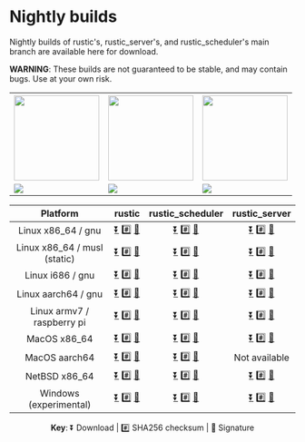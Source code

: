 # Nightly builds

Nightly builds of rustic's, rustic_server's, and rustic_scheduler's main branch
are available here for download.

**WARNING**: These builds are not guaranteed to be stable, and may contain bugs.
Use at your own risk.

<table>
<tbody>
<tr><th><img src="https://media.githubusercontent.com/media/rustic-rs/assets/main/logos/readme_header.png" height="150" /></th><th> <img src="https://media.githubusercontent.com/media/rustic-rs/assets/main/logos/readme_header_scheduler.png" height="150" /></th><th><img src="https://media.githubusercontent.com/media/rustic-rs/assets/main/logos/readme_header_server.png" height="150" /></th>
</tr>
<tr>
<td><a href="https://github.com/rustic-rs/rustic/actions/workflows/nightly.yml"><img src="https://github.com/rustic-rs/rustic/actions/workflows/nightly.yml/badge.svg" length="100" /></td><td><a href="https://github.com/rustic-rs/rustic_scheduler/actions/workflows/nightly.yml"><img src="https://github.com/rustic-rs/rustic_scheduler/actions/workflows/nightly.yml/badge.svg" length="100" /></a></td> <td><a href="https://github.com/rustic-rs/rustic_server/actions/workflows/nightly.yml"><img src="https://github.com/rustic-rs/rustic_server/actions/workflows/nightly.yml/badge.svg" length="100"/></a></td>
</tr>
</tbody>
</table>

|           Platform           |                                                                                                                                                                         rustic                                                                                                                                                                         |                                                                                                                                                                                                  rustic_scheduler                                                                                                                                                                                                  |                                                                                                                                                                                          rustic_server                                                                                                                                                                                           |
| :--------------------------: | :----------------------------------------------------------------------------------------------------------------------------------------------------------------------------------------------------------------------------------------------------------------------------------------------------------------------------------------------------: | :----------------------------------------------------------------------------------------------------------------------------------------------------------------------------------------------------------------------------------------------------------------------------------------------------------------------------------------------------------------------------------------------------------------: | :----------------------------------------------------------------------------------------------------------------------------------------------------------------------------------------------------------------------------------------------------------------------------------------------------------------------------------------------------------------------------------------------: |
|      Linux x86_64 / gnu      |        [⏬](https://github.com/rustic-rs/nightly/raw/main/rustic/rustic-nightly-x86_64-unknown-linux-gnu.tar.gz) [#️⃣](https://github.com/rustic-rs/nightly/raw/main/rustic/rustic-nightly-x86_64-unknown-linux-gnu.tar.gz.sha256) [🔑](https://github.com/rustic-rs/nightly/raw/main/rustic/rustic-nightly-x86_64-unknown-linux-gnu.tar.gz.asc)         |        [⏬](https://github.com/rustic-rs/nightly/raw/main/rustic_scheduler/rustic-scheduler-nightly-x86_64-unknown-linux-gnu.tar.gz) [#️⃣](https://github.com/rustic-rs/nightly/raw/main/rustic_scheduler/rustic-scheduler-nightly-x86_64-unknown-linux-gnu.tar.gz.sha256) [🔑](https://github.com/rustic-rs/nightly/raw/main/rustic_scheduler/rustic-scheduler-nightly-x86_64-unknown-linux-gnu.tar.gz.asc)         |        [⏬](https://github.com/rustic-rs/nightly/raw/main/rustic_server/rustic-server-nightly-x86_64-unknown-linux-gnu.tar.gz) [#️⃣](https://github.com/rustic-rs/nightly/raw/main/rustic_server/rustic-server-nightly-x86_64-unknown-linux-gnu.tar.gz.sha256) [🔑](https://github.com/rustic-rs/nightly/raw/main/rustic_server/rustic-server-nightly-x86_64-unknown-linux-gnu.tar.gz.asc)         |
| Linux x86_64 / musl (static) |       [⏬](https://github.com/rustic-rs/nightly/raw/main/rustic/rustic-nightly-x86_64-unknown-linux-musl.tar.gz) [#️⃣](https://github.com/rustic-rs/nightly/raw/main/rustic/rustic-nightly-x86_64-unknown-linux-musl.tar.gz.sha256) [🔑](https://github.com/rustic-rs/nightly/raw/main/rustic/rustic-nightly-x86_64-unknown-linux-musl.tar.gz.asc)       |       [⏬](https://github.com/rustic-rs/nightly/raw/main/rustic_scheduler/rustic-scheduler-nightly-x86_64-unknown-linux-musl.tar.gz) [#️⃣](https://github.com/rustic-rs/nightly/raw/main/rustic_scheduler/rustic-scheduler-nightly-x86_64-unknown-linux-musl.tar.gz.sha256) [🔑](https://github.com/rustic-rs/nightly/raw/main/rustic_scheduler/rustic-scheduler-nightly-x86_64-unknown-linux-musl.tar.gz.asc)       |       [⏬](https://github.com/rustic-rs/nightly/raw/main/rustic_server/rustic-server-nightly-x86_64-unknown-linux-musl.tar.gz) [#️⃣](https://github.com/rustic-rs/nightly/raw/main/rustic_server/rustic-server-nightly-x86_64-unknown-linux-musl.tar.gz.sha256) [🔑](https://github.com/rustic-rs/nightly/raw/main/rustic_server/rustic-server-nightly-x86_64-unknown-linux-musl.tar.gz.asc)       |
|       Linux i686 / gnu       |           [⏬](https://github.com/rustic-rs/nightly/raw/main/rustic/rustic-nightly-i686-unknown-linux-gnu.tar.gz) [#️⃣](https://github.com/rustic-rs/nightly/raw/main/rustic/rustic-nightly-i686-unknown-linux-gnu.tar.gz.sha256) [🔑](https://github.com/rustic-rs/nightly/raw/main/rustic/rustic-nightly-i686-unknown-linux-gnu.tar.gz.asc)            |           [⏬](https://github.com/rustic-rs/nightly/raw/main/rustic_scheduler/rustic-scheduler-nightly-i686-unknown-linux-gnu.tar.gz) [#️⃣](https://github.com/rustic-rs/nightly/raw/main/rustic_scheduler/rustic-scheduler-nightly-i686-unknown-linux-gnu.tar.gz.sha256) [🔑](https://github.com/rustic-rs/nightly/raw/main/rustic_scheduler/rustic-scheduler-nightly-i686-unknown-linux-gnu.tar.gz.asc)            |           [⏬](https://github.com/rustic-rs/nightly/raw/main/rustic_server/rustic-server-nightly-i686-unknown-linux-gnu.tar.gz) [#️⃣](https://github.com/rustic-rs/nightly/raw/main/rustic_server/rustic-server-nightly-i686-unknown-linux-gnu.tar.gz.sha256) [🔑](https://github.com/rustic-rs/nightly/raw/main/rustic_server/rustic-server-nightly-i686-unknown-linux-gnu.tar.gz.asc)            |
|     Linux aarch64 / gnu      |       [⏬](https://github.com/rustic-rs/nightly/raw/main/rustic/rustic-nightly-aarch64-unknown-linux-gnu.tar.gz) [#️⃣](https://github.com/rustic-rs/nightly/raw/main/rustic/rustic-nightly-aarch64-unknown-linux-gnu.tar.gz.sha256) [🔑](https://github.com/rustic-rs/nightly/raw/main/rustic/rustic-nightly-aarch64-unknown-linux-gnu.tar.gz.asc)       |       [⏬](https://github.com/rustic-rs/nightly/raw/main/rustic_scheduler/rustic-scheduler-nightly-aarch64-unknown-linux-gnu.tar.gz) [#️⃣](https://github.com/rustic-rs/nightly/raw/main/rustic_scheduler/rustic-scheduler-nightly-aarch64-unknown-linux-gnu.tar.gz.sha256) [🔑](https://github.com/rustic-rs/nightly/raw/main/rustic_scheduler/rustic-scheduler-nightly-aarch64-unknown-linux-gnu.tar.gz.asc)       |       [⏬](https://github.com/rustic-rs/nightly/raw/main/rustic_server/rustic-server-nightly-aarch64-unknown-linux-gnu.tar.gz) [#️⃣](https://github.com/rustic-rs/nightly/raw/main/rustic_server/rustic-server-nightly-aarch64-unknown-linux-gnu.tar.gz.sha256) [🔑](https://github.com/rustic-rs/nightly/raw/main/rustic_server/rustic-server-nightly-aarch64-unknown-linux-gnu.tar.gz.asc)       |
|  Linux armv7 / raspberry pi  | [⏬](https://github.com/rustic-rs/nightly/raw/main/rustic/rustic-nightly-armv7-unknown-linux-gnueabihf.tar.gz) [#️⃣](https://github.com/rustic-rs/nightly/raw/main/rustic/rustic-nightly-armv7-unknown-linux-gnueabihf.tar.gz.sha256) [🔑](https://github.com/rustic-rs/nightly/raw/main/rustic/rustic-nightly-armv7-unknown-linux-gnueabihf.tar.gz.asc) | [⏬](https://github.com/rustic-rs/nightly/raw/main/rustic_scheduler/rustic-scheduler-nightly-armv7-unknown-linux-gnueabihf.tar.gz) [#️⃣](https://github.com/rustic-rs/nightly/raw/main/rustic_scheduler/rustic-scheduler-nightly-armv7-unknown-linux-gnueabihf.tar.gz.sha256) [🔑](https://github.com/rustic-rs/nightly/raw/main/rustic_scheduler/rustic-scheduler-nightly-armv7-unknown-linux-gnueabihf.tar.gz.asc) | [⏬](https://github.com/rustic-rs/nightly/raw/main/rustic_server/rustic-server-nightly-armv7-unknown-linux-gnueabihf.tar.gz) [#️⃣](https://github.com/rustic-rs/nightly/raw/main/rustic_server/rustic-server-nightly-armv7-unknown-linux-gnueabihf.tar.gz.sha256) [🔑](https://github.com/rustic-rs/nightly/raw/main/rustic_server/rustic-server-nightly-armv7-unknown-linux-gnueabihf.tar.gz.asc) |
|         MacOS x86_64         |                [⏬](https://github.com/rustic-rs/nightly/raw/main/rustic/rustic-nightly-x86_64-apple-darwin.tar.gz) [#️⃣](https://github.com/rustic-rs/nightly/raw/main/rustic/rustic-nightly-x86_64-apple-darwin.tar.gz.sha256) [🔑](https://github.com/rustic-rs/nightly/raw/main/rustic/rustic-nightly-x86_64-apple-darwin.tar.gz.asc)                |                [⏬](https://github.com/rustic-rs/nightly/raw/main/rustic_scheduler/rustic-scheduler-nightly-x86_64-apple-darwin.tar.gz) [#️⃣](https://github.com/rustic-rs/nightly/raw/main/rustic_scheduler/rustic-scheduler-nightly-x86_64-apple-darwin.tar.gz.sha256) [🔑](https://github.com/rustic-rs/nightly/raw/main/rustic_scheduler/rustic-scheduler-nightly-x86_64-apple-darwin.tar.gz.asc)                |                [⏬](https://github.com/rustic-rs/nightly/raw/main/rustic_server/rustic-server-nightly-x86_64-apple-darwin.tar.gz) [#️⃣](https://github.com/rustic-rs/nightly/raw/main/rustic_server/rustic-server-nightly-x86_64-apple-darwin.tar.gz.sha256) [🔑](https://github.com/rustic-rs/nightly/raw/main/rustic_server/rustic-server-nightly-x86_64-apple-darwin.tar.gz.asc)                |
|        MacOS aarch64         |              [⏬](https://github.com/rustic-rs/nightly/raw/main/rustic/rustic-nightly-aarch64-apple-darwin.tar.gz) [#️⃣](https://github.com/rustic-rs/nightly/raw/main/rustic/rustic-nightly-aarch64-apple-darwin.tar.gz.sha256) [🔑](https://github.com/rustic-rs/nightly/raw/main/rustic/rustic-nightly-aarch64-apple-darwin.tar.gz.asc)               |              [⏬](https://github.com/rustic-rs/nightly/raw/main/rustic_scheduler/rustic-scheduler-nightly-aarch64-apple-darwin.tar.gz) [#️⃣](https://github.com/rustic-rs/nightly/raw/main/rustic_scheduler/rustic-scheduler-nightly-aarch64-apple-darwin.tar.gz.sha256) [🔑](https://github.com/rustic-rs/nightly/raw/main/rustic_scheduler/rustic-scheduler-nightly-aarch64-apple-darwin.tar.gz.asc)               |  <!-- [⏬](https://github.com/rustic-rs/nightly/raw/main/rustic_server/rustic-server-nightly-aarch64-apple-darwin.tar.gz)  [#️⃣](https://github.com/rustic-rs/nightly/raw/main/rustic_server/rustic-server-nightly-aarch64-apple-darwin.tar.gz.sha256)  [🔑](https://github.com/rustic-rs/nightly/raw/main/rustic_server/rustic-server-nightly-aarch64-apple-darwin.tar.gz.asc) --> Not available  |
|        NetBSD x86_64         |             [⏬](https://github.com/rustic-rs/nightly/raw/main/rustic/rustic-nightly-x86_64-unknown-netbsd.tar.gz) [#️⃣](https://github.com/rustic-rs/nightly/raw/main/rustic/rustic-nightly-x86_64-unknown-netbsd.tar.gz.sha256) [🔑](https://github.com/rustic-rs/nightly/raw/main/rustic/rustic-nightly-x86_64-unknown-netbsd.tar.gz.asc)             |             [⏬](https://github.com/rustic-rs/nightly/raw/main/rustic_scheduler/rustic-scheduler-nightly-x86_64-unknown-netbsd.tar.gz) [#️⃣](https://github.com/rustic-rs/nightly/raw/main/rustic_scheduler/rustic-scheduler-nightly-x86_64-unknown-netbsd.tar.gz.sha256) [🔑](https://github.com/rustic-rs/nightly/raw/main/rustic_scheduler/rustic-scheduler-nightly-x86_64-unknown-netbsd.tar.gz.asc)             |             [⏬](https://github.com/rustic-rs/nightly/raw/main/rustic_server/rustic-server-nightly-x86_64-unknown-netbsd.tar.gz) [#️⃣](https://github.com/rustic-rs/nightly/raw/main/rustic_server/rustic-server-nightly-x86_64-unknown-netbsd.tar.gz.sha256) [🔑](https://github.com/rustic-rs/nightly/raw/main/rustic_server/rustic-server-nightly-x86_64-unknown-netbsd.tar.gz.asc)             |
|    Windows (experimental)    |           [⏬](https://github.com/rustic-rs/nightly/raw/main/rustic/rustic-nightly-x86_64-pc-windows-msvc.tar.gz) [#️⃣](https://github.com/rustic-rs/nightly/raw/main/rustic/rustic-nightly-x86_64-pc-windows-msvc.tar.gz.sha256) [🔑](https://github.com/rustic-rs/nightly/raw/main/rustic/rustic-nightly-x86_64-pc-windows-msvc.tar.gz.asc)            |           [⏬](https://github.com/rustic-rs/nightly/raw/main/rustic_scheduler/rustic-scheduler-nightly-x86_64-pc-windows-msvc.tar.gz) [#️⃣](https://github.com/rustic-rs/nightly/raw/main/rustic_scheduler/rustic-scheduler-nightly-x86_64-pc-windows-msvc.tar.gz.sha256) [🔑](https://github.com/rustic-rs/nightly/raw/main/rustic_scheduler/rustic-scheduler-nightly-x86_64-pc-windows-msvc.tar.gz.asc)            |           [⏬](https://github.com/rustic-rs/nightly/raw/main/rustic_server/rustic-server-nightly-x86_64-pc-windows-msvc.tar.gz) [#️⃣](https://github.com/rustic-rs/nightly/raw/main/rustic_server/rustic-server-nightly-x86_64-pc-windows-msvc.tar.gz.sha256) [🔑](https://github.com/rustic-rs/nightly/raw/main/rustic_server/rustic-server-nightly-x86_64-pc-windows-msvc.tar.gz.asc)            |

<p align="center"><b>Key</b>: ⏬ Download | #️⃣ SHA256 checksum | 🔑 Signature</p>
